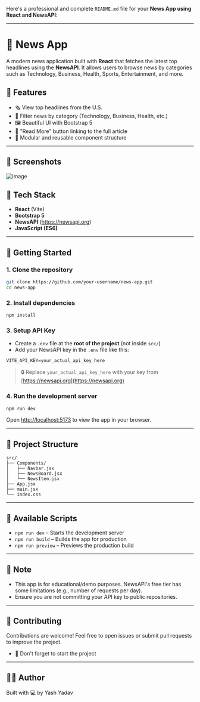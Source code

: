 Here's a professional and complete `README.md` file for your **News App using React and NewsAPI**:

---

# 📰 News App

A modern news application built with **React** that fetches the latest top headlines using the **NewsAPI**. It allows users to browse news by categories such as Technology, Business, Health, Sports, Entertainment, and more.

## 🌟 Features

- 🗞️ View top headlines from the U.S.
- 🧭 Filter news by category (Technology, Business, Health, etc.)
- 🖼️ Beautiful UI with Bootstrap 5
- 🔗 "Read More" button linking to the full article
- 🧠 Modular and reusable component structure

---

## 📸 Screenshots
![image](https://github.com/user-attachments/assets/20bf854e-d273-4303-94ac-f1eeba81ce5d)



## 🧰 Tech Stack

- **React** (Vite)
- **Bootstrap 5**
- **NewsAPI** (https://newsapi.org)
- **JavaScript (ES6)**

---

## 🚀 Getting Started

### 1. Clone the repository

```bash
git clone https://github.com/your-username/news-app.git
cd news-app
```

### 2. Install dependencies

```bash
npm install
```

### 3. Setup API Key

- Create a `.env` file at the **root of the project** (not inside `src/`)
- Add your NewsAPI key in the `.env` file like this:

```env
VITE_API_KEY=your_actual_api_key_here
```

> 🔒 Replace `your_actual_api_key_here` with your key from [https://newsapi.org](https://newsapi.org)

### 4. Run the development server

```bash
npm run dev
```

Open [http://localhost:5173](http://localhost:5173) to view the app in your browser.

---

## 📁 Project Structure

```
src/
├── Components/
│   ├── Navbar.jsx
│   ├── NewsBoard.jsx
│   └── NewsItem.jsx
├── App.jsx
├── main.jsx
└── index.css
```

---

## 🔧 Available Scripts

- `npm run dev` – Starts the development server
- `npm run build` – Builds the app for production
- `npm run preview` – Previews the production build

---

## 📌 Note

- This app is for educational/demo purposes. NewsAPI's free tier has some limitations (e.g., number of requests per day).
- Ensure you are not committing your API key to public repositories.

---

## 🤝 Contributing

Contributions are welcome! Feel free to open issues or submit pull requests to improve the project.

- 🚀 Don't forget to start the project

---

## 🧑‍💻 Author

Built with 💻 by Yash Yadav
